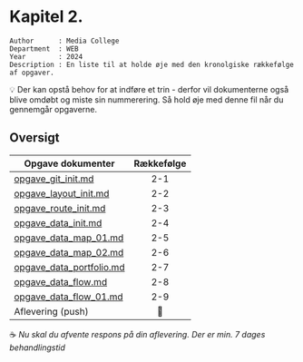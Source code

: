 # Kapitel 2.

```
Author      : Media College
Department  : WEB 
Year        : 2024 
Description : En liste til at holde øje med den kronolgiske rækkefølge af opgaver.         
```

:bulb:   Der kan opstå behov for at indføre et trin - derfor vil dokumenterne også blive omdøbt og miste sin nummerering.
         Så hold øje med denne fil når du gennemgår opgaverne.


## Oversigt

| Opgave dokumenter         | Rækkefølge    |
| -                         |:-------------:|
| [opgave_git_init.md](opgave_git_init.md)              | 2-1             |
| [opgave_layout_init.md](opgave_layout_init.md)        | 2-2             |
| [opgave_route_init.md](opgave_route_init.md)          | 2-3             |
| [opgave_data_init.md](opgave_data_init.md)            | 2-4             |
| [opgave_data_map_01.md](opgave_data_map_01.md)        | 2-5             |
| [opgave_data_map_02.md](opgave_data_map_02.md)        | 2-6             |
| [opgave_data_portfolio.md](opgave_data_portfolio.md)  | 2-7             |
| [opgave_data_flow.md](opgave_data_flow.md)            | 2-8             |
| [opgave_data_flow_01.md](opgave_data_flow_01.md)      | 2-9             |
| Aflevering  (push)                                    | :dart:          |

:coffee:
*Nu skal du afvente respons på din aflevering. Der er min. 7 dages behandlingstid* 
